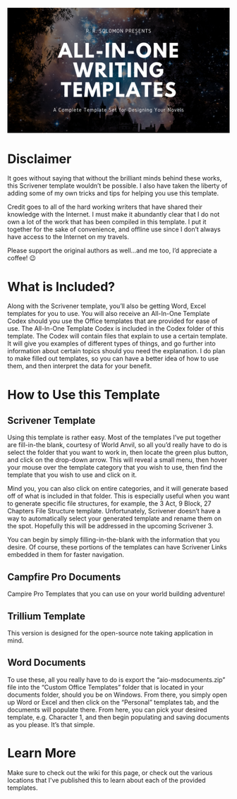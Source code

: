 ![All-In-One Writing Template](https://github.com/rrsolomon/All-In-One-Template/blob/main/Photos/All%20In%20One%20Templates.png)

# Disclaimer
It goes without saying that without the brilliant minds behind these works, this Scrivener template wouldn’t be possible. I also have taken the liberty of adding some of my own tricks and tips for helping you use this template.

Credit goes to all of the hard working writers that have shared their knowledge with the Internet. I must make it abundantly clear that I do not own a lot of the work that has been compiled in this template. I put it together for the sake of convenience, and offline use since I don’t always have access to the Internet on my travels.

Please support the original authors as well…and me too, I’d appreciate a coffee! 😉

# What is Included?
Along with the Scrivener template, you’ll also be getting Word, Excel templates for you to use. You will also receive an All-In-One Template Codex should you use the Office templates that are provided for ease of use. The All-In-One Template Codex is included in the Codex folder of this template. The Codex will contain files that explain to use a certain template. It will give you examples of different types of things, and go further into information about certain topics should you need the explanation. I do plan to make filled out templates, so you can have a better idea of how to use them, and then interpret the data for your benefit.

# How to Use this Template
## Scrivener Template
Using this template is rather easy. Most of the templates I’ve put together are fill-in-the blank, courtesy of World Anvil, so all you’d really have to do is select the folder that you want to work in, then locate the green plus button, and click on the drop-down arrow. This will reveal a small menu, then hover your mouse over the template category that you wish to use, then find the template that you wish to use and click on it.

Mind you, you can also click on entire categories, and it will generate based off of what is included in that folder. This is especially useful when you want to generate specific file structures, for example, the 3 Act, 9 Block, 27 Chapters File Structure template. Unfortunately, Scrivener doesn’t have a way to automatically select your generated template and rename them on the spot. Hopefully this will be addressed in the upcoming Scrivener 3.

You can begin by simply filling-in-the-blank with the information that you desire. Of course, these portions of the templates can have Scrivener Links embedded in them for faster navigation.

## Campfire Pro Documents
Campire Pro Templates that you can use on your world building adventure! 

## Trillium Template
This version is designed for the open-source note taking application in mind.

## Word Documents
To use these, all you really have to do is export the “aio-msdocuments.zip” file into the “Custom Office Templates” folder that is located in your documents folder, should you be on Windows. From there, you simply open up Word or Excel and then click on the “Personal” templates tab, and the documents will populate there. From here, you can pick your desired template, e.g. Character 1, and then begin populating and saving documents as you please. It’s that simple.

# Learn More
Make sure to check out the wiki for this page, or check out the various locations that I've published this to learn about each of the provided templates.
